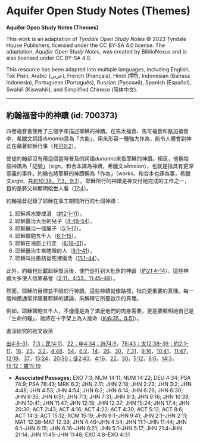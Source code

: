 # Aquifer Open Study Notes (Themes)

**Aquifer Open Study Notes (Themes)**

This work is an adaptation of *Tyndale Open Study Notes* © 2023 Tyndale House Publishers, licensed under the CC BY\-SA 4\.0 license. The adaptation, *Aquifer Open Study Notes*, was created by BiblioNexus and is also licensed under CC BY\-SA 4\.0\.

This resource has been adapted into multiple languages, including English, Tok Pisin, Arabic (عربي), French (Français), Hindi (हिंदी), Indonesian (Bahasa Indonesia), Portuguese (Português), Russian (Русский), Spanish (Español), Swahili (Kiswahili), and Simplified Chinese (简体中文).



--------------------------------

## 約翰福音中的神蹟 (id: 700373)

四卷福音書使用了三個字來描述耶穌的神蹟。在馬太福音、馬可福音和路加福音中，希臘文詞語*dunamis*意為「大能」，用來形容一種強大作為，能令人體會到神正在藉著耶穌行事（見[可6:2](https://ref.ly/Mark6:2)）。

使徒約翰卻沒有用這個當時普及的詞語*dunamis*來指耶穌的神蹟。相反，他稱每個神蹟為「記號」（sign，和合本譯為神蹟，希臘文*sēmeion*），也就是指具有更深意義的事件。約翰也將耶穌的神蹟稱為「作為」（works，和合本也譯為事，希臘文*erga*，見[約10:38，](https://ref.ly/John10:38)[7:3，](https://ref.ly/John7:3)[9:3](https://ref.ly/John9:3)）。耶穌所行的神蹟是神交付祂完成的工作之一，目的是將父神顯明給世人看（[17:4](https://ref.ly/John17:4)）。

約翰福音記錄了耶穌在事工期間所行的七個神蹟：

1. 耶穌將水變成酒 （[約2:1–11](https://ref.ly/John2:1-John2:11)）。
2. 耶穌醫治大臣的兒子（[4:46–54](https://ref.ly/John4:46-John4:54)）。
3. 耶穌醫治一個癱子（[5:1–17](https://ref.ly/John5:1-John5:17)）。
4. 耶穌餵飽五千人（[6:1–15](https://ref.ly/John6:1-John6:15)）。
5. 耶穌在海面上行走 （[6:16–21](https://ref.ly/John6:16-John6:21)）。
6. 耶穌醫治生來瞎眼的人（[9:1–41](https://ref.ly/John9:1-John9:41)）。
7. 耶穌叫拉撒路從死裡復活（[11:1–44](https://ref.ly/John11:1-John11:44)）。

此外，約翰也記載耶穌復活後，使門徒打到大批魚的神蹟（[約21:4–14](https://ref.ly/John21:4-John21:14)）。這些神蹟大多使人信靠基督（[2:11，](https://ref.ly/John2:11)[4:53，](https://ref.ly/John4:53)[11:45–48](https://ref.ly/John11:45-John11:48)）。

然而，耶穌的目標並不限於行神蹟。這些神蹟就像路標，指向更重要的真理。每一個神蹟通常伴隨著耶穌的講論，來解釋它所要啟示的真理。

例如，耶穌餵飽五千人，不僅僅是為了滿足他們的肉身需要，更是要顯明祂自己是「生命的糧」，祂將在十字架上為人捨命（[約6:35，](https://ref.ly/John6:35)[6:51](https://ref.ly/John6:51)）。

進深研究的經文段落

[出4:8–31](https://ref.ly/Exod4:8-Exod4:31)，[7:3；](https://ref.ly/Exod7:3)[民14:11](https://ref.ly/Num14:11)、[22；](https://ref.ly/Num14:22)[申4:34；](https://ref.ly/Deut4:34)[詩74:9](https://ref.ly/Ps74:9)，[78:43；](https://ref.ly/Ps78:43)[太12:38–39；](https://ref.ly/Matt12:38-Matt12:39)[約2:1–11](https://ref.ly/John2:1-John2:11)、[18](https://ref.ly/John2:18)、[23](https://ref.ly/John2:23)，[3:2](https://ref.ly/John3:2)，[4:48](https://ref.ly/John4:48)、[54](https://ref.ly/John4:54)，[6:2](https://ref.ly/John6:2)、[14](https://ref.ly/John6:14)、[26](https://ref.ly/John6:26)、[30](https://ref.ly/John6:30)，[7:31](https://ref.ly/John7:31)，[9:16](https://ref.ly/John9:16)，[10:41](https://ref.ly/John10:41)，[11:47](https://ref.ly/John11:47)，[12:18](https://ref.ly/John12:18)、[37](https://ref.ly/John12:37)，[15:24](https://ref.ly/John15:24)，[20:30；](https://ref.ly/John20:30)[徒2:43](https://ref.ly/Acts2:43)，[4:16](https://ref.ly/Acts4:16)、[22](https://ref.ly/Acts4:22)、[30](https://ref.ly/Acts4:30)，[5:12](https://ref.ly/Acts5:12)，[8:6](https://ref.ly/Acts8:6)，[14:3](https://ref.ly/Acts14:3)，[15:12；](https://ref.ly/Acts15:12)[羅15:19](https://ref.ly/Rom15:19)

* **Associated Passages:** EXO 7:3; NUM 14:11; NUM 14:22; DEU 4:34; PSA 74:9; PSA 78:43; MRK 6:2; JHN 2:11; JHN 2:18; JHN 2:23; JHN 3:2; JHN 4:48; JHN 4:53; JHN 4:54; JHN 6:2; JHN 6:14; JHN 6:26; JHN 6:30; JHN 6:35; JHN 6:51; JHN 7:3; JHN 7:31; JHN 9:3; JHN 9:16; JHN 10:38; JHN 10:41; JHN 11:47; JHN 12:18; JHN 12:37; JHN 15:24; JHN 17:4; JHN 20:30; ACT 2:43; ACT 4:16; ACT 4:22; ACT 4:30; ACT 5:12; ACT 8:6; ACT 14:3; ACT 15:12; ROM 15:19; JHN 9:1–JHN 9:41; JHN 2:1–JHN 2:11; MAT 12:38–MAT 12:39; JHN 4:46–JHN 4:54; JHN 11:1–JHN 11:44; JHN 6:1–JHN 6:15; JHN 6:16–JHN 6:21; JHN 5:1–JHN 5:17; JHN 21:4–JHN 21:14; JHN 11:45–JHN 11:48; EXO 4:8–EXO 4:31

